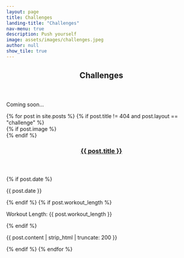 ```yaml
---
layout: page
title: Challenges
landing-title: "Challenges"
nav-menu: true
description: Push yourself
image: assets/images/challenges.jpeg
author: null
show_tile: true
---
```

<div id="main">
    <section id="one">
        <div class="inner">
            <header class="major">
                <h1>Challenges</h1>
            </header>
            <p>Coming soon...</p>
        </div>
    </section>
    <section id="two" class="spotlights">
        {% for post in site.posts %}
            {% if post.title != 404 and post.layout == "challenge" %}
                <section>
                    {% if post.image %}
                    <div class="image"><img src="{% link assets/images/{{ post.image }} %}" alt="" /></div>
                    {% endif %}
                    <div class="content">
                    <div class="inner">
                        <header class="minor">
                            <h1><a href="{{ post.url }}">{{ post.title }}</a></h1>
                        </header>
                        <span class="subheading">
                            {% if post.date %}
                            <p class="post-date italic">{{ post.date }}</p>
                            {% endif %}
                            <span class="post-info">
                                {% if post.workout_length %}
                                <p>Workout Length: {{ post.workout_length }}</p>
                                {% endif %}
                            </span>
                        </span>
                        <p>{{ post.content | strip_html | truncate: 200 }}</p>
                    </div>
                    </div>
                </section>
            {% endif %}
        {% endfor %}
    </section>
</div>